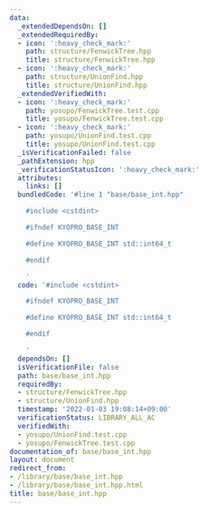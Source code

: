 ```yaml
---
data:
  _extendedDependsOn: []
  _extendedRequiredBy:
  - icon: ':heavy_check_mark:'
    path: structure/FenwickTree.hpp
    title: structure/FenwickTree.hpp
  - icon: ':heavy_check_mark:'
    path: structure/UnionFind.hpp
    title: structure/UnionFind.hpp
  _extendedVerifiedWith:
  - icon: ':heavy_check_mark:'
    path: yosupo/FenwickTree.test.cpp
    title: yosupo/FenwickTree.test.cpp
  - icon: ':heavy_check_mark:'
    path: yosupo/UnionFind.test.cpp
    title: yosupo/UnionFind.test.cpp
  _isVerificationFailed: false
  _pathExtension: hpp
  _verificationStatusIcon: ':heavy_check_mark:'
  attributes:
    links: []
  bundledCode: '#line 1 "base/base_int.hpp"

    #include <cstdint>

    #ifndef KYOPRO_BASE_INT

    #define KYOPRO_BASE_INT std::int64_t

    #endif

    '
  code: '#include <cstdint>

    #ifndef KYOPRO_BASE_INT

    #define KYOPRO_BASE_INT std::int64_t

    #endif

    '
  dependsOn: []
  isVerificationFile: false
  path: base/base_int.hpp
  requiredBy:
  - structure/FenwickTree.hpp
  - structure/UnionFind.hpp
  timestamp: '2022-01-03 19:08:14+09:00'
  verificationStatus: LIBRARY_ALL_AC
  verifiedWith:
  - yosupo/UnionFind.test.cpp
  - yosupo/FenwickTree.test.cpp
documentation_of: base/base_int.hpp
layout: document
redirect_from:
- /library/base/base_int.hpp
- /library/base/base_int.hpp.html
title: base/base_int.hpp
---
```

